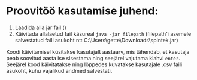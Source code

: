 # Proovitöö kasutamise juhend:

1. Laadida alla jar fail ()
2. Käivitada allalaetud fail käsureal ```java -jar filepath``` (filepath'i asemele salvestatud faili asukoht nt: C:\Users\gette\Downloads\spintek.jar)

Koodi käivitamisel küsitakse kasutajalt aastaarv, mis tähendab, et kasutaja peab soovitud aasta ise sisestama ning seejärel vajutama klahvi ```enter```.
Seejärel kood käivitatakse ning lõppedes kuvatakse kasutajale .csv faili asukoht, kuhu vajalikud andmed salvestati.
